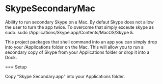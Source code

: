 SkypeSecondaryMac
=================

Ability to run secondary Skype on a Mac. By defaut Skype does not allow the user to turn the app twice. 
To overcome that simply exceute skype as sudo: sudo /Applications/Skype.app/Contents/MacOS/Skype &.

This project packages that shell command into an app you can simply drop into your /Applications folder on the Mac. 
This will allow you to run a secondary copy of Skype from your Applications folder or drop it into a Dock.

===
Setup

Copy "Skype Secondary.app" into your Applications folder.
